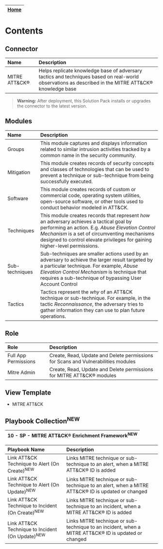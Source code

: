 | [Home](../README.md) | 
|----------------------|

# Contents

## Connector

| Name         | Description                                                                                                                                         |
|:-------------|:----------------------------------------------------------------------------------------------------------------------------------------------------|
| MITRE ATT&CK&reg; | Helps replicate knowledge base of adversary tactics and techniques based on real-world observations as described in the MITRE ATT&CK&reg; knowledge base |

>**Warning:** After deployment, this Solution Pack installs or upgrades the connector to the latest version.

## Modules

| Name           | Description                                                                                                                                                                                                                                                                |
|:---------------|:---------------------------------------------------------------------------------------------------------------------------------------------------------------------------------------------------------------------------------------------------------------------------|
| Groups         | This module captures and displays information related to similar intrusion activities tracked by a common name in the security community.                                                                                                                                  |
| Mitigation     | This module creates records of security concepts and classes of technologies that can be used to prevent a technique or sub-technique from being successfully executed.                                                                                                    |
| Software       | This module creates records of custom or commercial code, operating system utilities, open-source software, or other tools used to conduct behavior modeled in ATT&CK.                                                                                                     |
| Techniques     | This module creates records that represent *how* an adversary achieves a tactical goal by performing an action. E.g. *Abuse Elevation Control Mechanism* is a set of circumventing mechanisms designed to control elevate privileges for gaining higher-level permissions. |
| Sub-techniques | Sub-techniques are smaller actions used by an adversary to achieve the larger result targeted by a particular technique. For example, *Abuse Elevation Control Mechanism* is technique that requires a sub-technique of bypassing User Account Control                     |
| Tactics        | Tactics represent the *why* of an ATT&CK technique or sub-technique. For example, in the tactic *Reconnaissance*, the adversary tries to gather information they can use to plan future operations.                                                                        |

## Role

| Role                 | Description                                                                       |
|:---------------------|:----------------------------------------------------------------------------------|
| Full App Permissions | Create, Read, Update and Delete permissions for Scans and Vulnerabilities modules |
| Mitre Admin          | Create, Read, Update and Delete permissions for MITRE ATT&CK&reg; modules              |

## View Template

- MITRE ATT&CK

## Playbook Collection<sup>NEW</sup>

| 10 - SP - MITRE ATT&CK&reg; Enrichment Framework<sup>NEW</sup> |
|:----------------------------------------------------------|

| Playbook Name                                               | Description                                                                                         |
|:------------------------------------------------------------|:----------------------------------------------------------------------------------------------------|
| Link ATT&CK Technique to Alert (On Create)<sup>NEW</sup>    | Links MITRE technique or sub-technique to an alert, when a MITRE ATT&CK&reg; ID is added                 |
| Link ATT&CK Technique to Alert (On Update)<sup>NEW</sup>    | Links MITRE technique or sub-technique to an alert, when a MITRE ATT&CK&reg; ID is updated or changed    |
| Link ATT&CK Technique to Incident (On Create)<sup>NEW</sup> | Links MITRE technique or sub-technique to an incident, when a MITRE ATT&CK&reg; ID is added              |
| Link ATT&CK Technique to Incident (On Update)<sup>NEW</sup> | Links MITRE technique or sub-technique to an incident, when a MITRE ATT&CK&reg; ID is updated or changed |